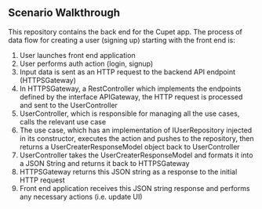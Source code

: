 ## Scenario Walkthrough

This repository contains the back end for the Cupet app. The process of data flow for creating a user (signing up) starting with the front end is:
1. User launches front end application
2. User performs auth action (login, signup)
3. Input data is sent as an HTTP request to the backend API endpoint (HTTPSGateway)
4. In HTTPSGateway, a RestController which implements the endpoints defined by the interface APIGateway, the HTTP request is processed and sent to the UserController
5. UserController, which is responsible for managing all the use cases, calls the relevant use case
6. The use case, which has an implementation of IUserRepository injected in its constructor, executes the action and pushes to the repository, then returns a UserCreaterResponseModel object back to UserController
7. UserController takes the UserCreaterResponseModel and formats it into a JSON String and returns it back to HTTPSGateway
8. HTTPSGateway returns this JSON string as a response to the initial HTTP request
9. Front end application receives this JSON string response and performs any necessary actions (i.e. update UI)
